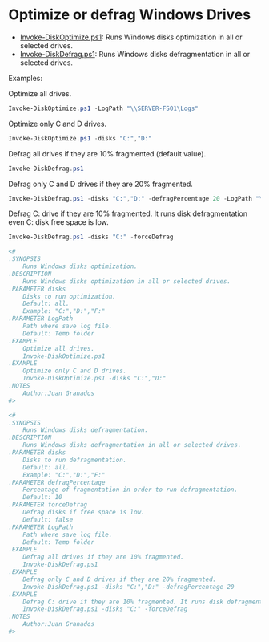 # **Optimize or defrag Windows Drives**

* [Invoke-DiskOptimize.ps1](https://raw.githubusercontent.com/juangranados/powershell-scripts/main/Optimize%20Drives/Invoke-DiskOptimize.ps1): Runs Windows disks optimization in all or selected drives.
* [Invoke-DiskDefrag.ps1](https://raw.githubusercontent.com/juangranados/powershell-scripts/main/Optimize%20Drives/Invoke-DiskDefrag.ps1): Runs Windows disks defragmentation in all or selected drives.

Examples:

Optimize all drives.

```powershell
Invoke-DiskOptimize.ps1 -LogPath "\\SERVER-FS01\Logs"
```

Optimize only C and D drives.

```powershell
Invoke-DiskOptimize.ps1 -disks "C:","D:"
```

Defrag all drives if they are 10% fragmented (default value).

```powershell
Invoke-DiskDefrag.ps1
```

Defrag only C and D drives if they are 20% fragmented.

```powershell
Invoke-DiskDefrag.ps1 -disks "C:","D:" -defragPercentage 20 -LogPath "\\SERVER-FS01\Logs"
```

Defrag C: drive if they are 10% fragmented. It runs disk defragmentation even C: disk free space is low.

```powershell
Invoke-DiskDefrag.ps1 -disks "C:" -forceDefrag
```

```powershell
<#
.SYNOPSIS
    Runs Windows disks optimization.
.DESCRIPTION
    Runs Windows disks optimization in all or selected drives.
.PARAMETER disks
    Disks to run optimization.
    Default: all.
    Example: "C:","D:","F:"
.PARAMETER LogPath
    Path where save log file.
    Default: Temp folder
.EXAMPLE
    Optimize all drives.
    Invoke-DiskOptimize.ps1
.EXAMPLE
    Optimize only C and D drives.
    Invoke-DiskOptimize.ps1 -disks "C:","D:"
.NOTES 
    Author:Juan Granados
#>
```

```powershell
<#
.SYNOPSIS
    Runs Windows disks defragmentation.
.DESCRIPTION
    Runs Windows disks defragmentation in all or selected drives.
.PARAMETER disks
    Disks to run defragmentation.
    Default: all.
    Example: "C:","D:","F:"
.PARAMETER defragPercentage
    Percentage of fragmentation in order to run defragmentation.
    Default: 10
.PARAMETER forceDefrag
    Defrag disks if free space is low.
    Default: false
.PARAMETER LogPath
    Path where save log file.
    Default: Temp folder
.EXAMPLE
    Defrag all drives if they are 10% fragmented.
    Invoke-DiskDefrag.ps1
.EXAMPLE
    Defrag only C and D drives if they are 20% fragmented.
    Invoke-DiskDefrag.ps1 -disks "C:","D:" -defragPercentage 20
.EXAMPLE
    Defrag C: drive if they are 10% fragmented. It runs disk defragmentation even C: disk free space is low.
    Invoke-DiskDefrag.ps1 -disks "C:" -forceDefrag
.NOTES 
    Author:Juan Granados
#>
```
